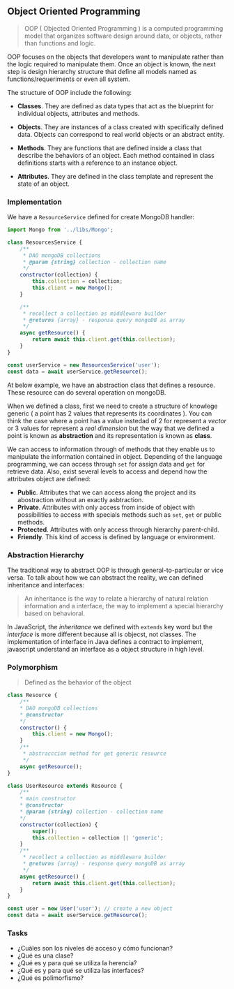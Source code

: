 ## Object Oriented Programming

> OOP ( Objected Oriented Programming ) is a computed programming model that organizes software design around data, or objects, rather than functions and logic.

OOP focuses on the objects that developers want to manipulate rather than the logic required to manipulate them. Once an object is known, the next step is design hierarchy structure that define all models named as functions/requeriments or even all system.

The structure of OOP include the following:

* **Classes**. They are defined as data types that act as the blueprint for individual objects, attributes and methods.
* **Objects**. They are instances of a class created with specifically defined data. Objects can correspond to real world objects or an abstract entity.

* **Methods**. They are functions that are defined inside a class that describe the behaviors of an object. Each method contained in class definitions starts with a reference to an instance object.

* **Attributes**. They are defined in the class template and represent the state of an object.

### Implementation

We have a `ResourceService` defined for create MongoDB handler:
```javascript
import Mongo from '../libs/Mongo';

class ResourcesService {
    /**
     * DAO mongoDB collections
     * @param {string} collection - collection name
     */
    constructor(collection) {
        this.collection = collection;
        this.client = new Mongo();
    }

    /**
     * recollect a collection as middleware builder
     * @returns {array} - response query mongoDB as array
     */
    async getResource() {
        return await this.client.get(this.collection);
    }
}

const userService = new ResourcesService('user');
const data = await userService.getResource();
```
At below example, we have an abstraction class that defines a resource. These resource can do several operation on mongoDB.

When we defined a class, first we need to create a structure of knowlege generic ( a point has 2 values that represents its coordinates ). You can think the case where a point has a value instedad of 2 for represent a _vector_ or 3 values for represent a _real dimension_ but the way that we defined a point is known as __**abstraction**__ and its representation is known as __**class**__.

We can access to information through of methods that they enable us to manipulate the information contained in object. Depending of the language programming, we can access through `set` for assign data and `get` for retrieve data. Also, exist several levels to access and depend how the attributes object are defined:

* **Public**. Attributes that we can access along the project and its abostraction without an exactly asbtraction.
* **Private**. Attributes with only access from inside of object with possibilities to access with specials methods such as `set`, `get` or public methods.
* **Protected**. Attributes with only access through hierarchy parent-child.
* **Friendly**. This kind of access is defined by language or environment.

### Abstraction Hierarchy

The traditional way to abstract OOP is through general-to-particular or vice versa.
To talk about how we can abstract the reality, we can defined inheritance and interfaces:

> An inheritance is the way to relate a hierarchy of natural relation information and a interface, the way to implement a special hierarchy based on behavioral.

In JavaScript, the _inheritance_ we defined with `extends` key word but the _interface_ is more different because all is objecst, not classes. The implementation of interface in Java defines a contract to implement, javascript understand an interface as a object structure in high level.

### Polymorphism

> Defined as the behavior of the object

```javascript
class Resource {
    /**
    * DAO mongoDB collections
    * @constructor
    */
    constructor() {
        this.client = new Mongo();
    }
    /**
     * abstracccion method for get generic resource
     */
    async getResource();
}

class UserResource extends Resource {
    /**
    * main constructor
    * @constructor
    * @param {string} collection - collection name
    */
    constructor(collection) {
        super();
        this.collection = collection || 'generic';
    }
    /**
     * recollect a collection as middleware builder
     * @returns {array} - response query mongoDB as array
     */
    async getResource() {
        return await this.client.get(this.collection);
    }
}

const user = new User('user'); // create a new object
const data = await userService.getResource();
```

### Tasks

- ¿Cuáles son los niveles de acceso y cómo funcionan?
- ¿Qué es una clase?
- ¿Qué es y para qué se utiliza la herencia?
- ¿Qué es y para qué se utiliza las interfaces?
- ¿Qué es polimorfismo?
